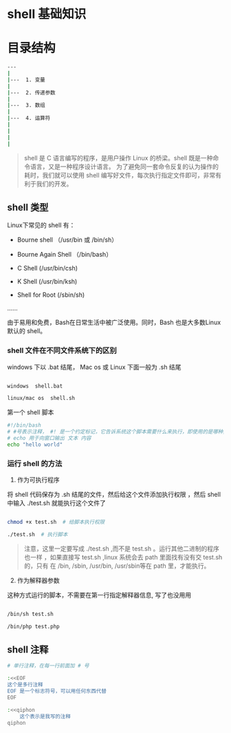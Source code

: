 # shell 基础知识

# 目录结构

```sh
---
|
|---  1. 变量
|
|---  2. 传递参数
|
|---  3. 数组
|
|---  4. 运算符
|
|
|
|

```

> shell 是 C 语言编写的程序，是用户操作 Linux 的桥梁。shell 既是一种命令语言，又是一种程序设计语言。
为了避免同一套命令反复的认为操作的耗时，我们就可以使用 shell 编写好文件，每次执行指定文件即可，非常有利于我们的开发。

## shell 类型

Linux下常见的 shell 有：

- Bourne shell （/usr/bin 或 /bin/sh）

- Bourne Again Shell （/bin/bash）

- C Shell  (/usr/bin/csh)

- K Shell  (/usr/bin/ksh)

- Shell for Root  (/sbin/sh)

......

由于易用和免费，Bash在日常生活中被广泛使用。同时，Bash 也是大多数Linux 默认的 shell。

### shell 文件在不同文件系统下的区别

windows 下以 .bat 结尾， Mac os 或 Linux 下面一般为 .sh 结尾

```sh

windows  shell.bat

linux/mac os  shell.sh

```

第一个 shell 脚本

```sh 
#!/bin/bash
# #号表示注释， #! 是一个约定标记，它告诉系统这个脚本需要什么来执行，即使用的是哪种类型的shell
# echo 用于向窗口输出 文本 内容
echo "hello world"

```

### 运行 shell 的方法

1. 作为可执行程序

将 shell 代码保存为 .sh 结尾的文件，然后给这个文件添加执行权限 ，然后 shell 中输入 ./test.sh 就能执行这个文件了

```bash

chmod +x test.sh  # 给脚本执行权限

./test.sh  # 执行脚本

```

> 注意，这里一定要写成 ./test.sh ,而不是 test.sh 。运行其他二进制的程序也一样 ，如果直接写 test.sh ,linux 系统会去 path 里面找有没有交 test.sh 的，只有 在 /bin, /sbin, /usr/bin, /usr/sbin等在 path 里，才能执行。

2. 作为解释器参数

这种方式运行的脚本，不需要在第一行指定解释器信息, 写了也没用用

```sh

/bin/sh test.sh

/bin/php test.php

```

## shell 注释

```sh
# 单行注释，在每一行前面加 # 号

:<<EOF
这个是多行注释
EOF 是一个标志符号，可以用任何东西代替
EOF

:<<qiphon
    这个表示是我写的注释
qiphon

```